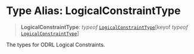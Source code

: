 # Type Alias: LogicalConstraintType

> **LogicalConstraintType**: *typeof* [`LogicalConstraintType`](../variables/LogicalConstraintType.md)\[keyof *typeof* [`LogicalConstraintType`](../variables/LogicalConstraintType.md)\]

The types for ODRL Logical Constraints.
